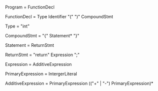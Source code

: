 Program            = FunctionDecl

FunctionDecl       = Type Identifier "(" ")" CompoundStmt

Type               = "int"

CompoundStmt       = "{" Statement* "}"

Statement          = ReturnStmt

ReturnStmt         = "return" Expression ";"

Expression         = AdditiveExpression

PrimaryExpression  = IntergerLiteral

AdditiveExpression = PrimaryExpression (("+" | "-") PrimaryExpression)*